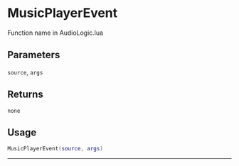 # MusicPlayerEvent
Function name in AudioLogic.lua
## Parameters
`source`, `args`
## Returns
`none`
## Usage
```lua
MusicPlayerEvent(source, args)
```
---
